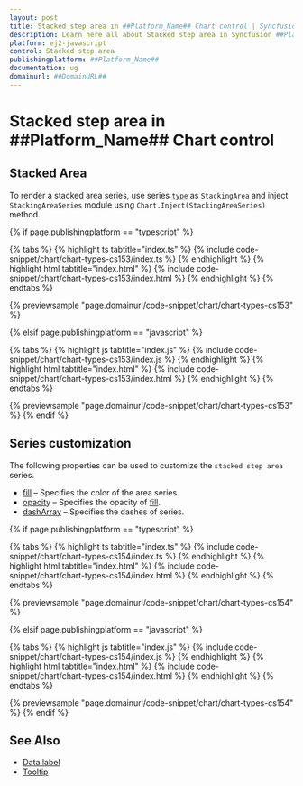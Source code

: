 ```yaml
---
layout: post
title: Stacked step area in ##Platform_Name## Chart control | Syncfusion
description: Learn here all about Stacked step area in Syncfusion ##Platform_Name## Chart control of Syncfusion Essential JS 2 and more.
platform: ej2-javascript
control: Stacked step area 
publishingplatform: ##Platform_Name##
documentation: ug
domainurl: ##DomainURL##
---
```

# Stacked step area in ##Platform_Name## Chart control

## Stacked Area

To render a stacked area series, use series [`type`](../api/chart/seriesModel/#type-string) as `StackingArea` and inject `StackingAreaSeries` module using `Chart.Inject(StackingAreaSeries)` method.

{% if page.publishingplatform == "typescript" %}

 {% tabs %}
{% highlight ts tabtitle="index.ts" %}
{% include code-snippet/chart/chart-types-cs153/index.ts %}
{% endhighlight %}
{% highlight html tabtitle="index.html" %}
{% include code-snippet/chart/chart-types-cs153/index.html %}
{% endhighlight %}
{% endtabs %}
        
{% previewsample "page.domainurl/code-snippet/chart/chart-types-cs153" %}

{% elsif page.publishingplatform == "javascript" %}

{% tabs %}
{% highlight js tabtitle="index.js" %}
{% include code-snippet/chart/chart-types-cs153/index.js %}
{% endhighlight %}
{% highlight html tabtitle="index.html" %}
{% include code-snippet/chart/chart-types-cs153/index.html %}
{% endhighlight %}
{% endtabs %}

{% previewsample "page.domainurl/code-snippet/chart/chart-types-cs153" %}
{% endif %}

## Series customization

The following properties can be used to customize the `stacked step area` series.

* [fill](../api/chart/seriesModel/#fill) – Specifies the color of the area series.
* [opacity](../api/chart/seriesModel/#opacity) – Specifies the opacity of [fill](../api/chart/seriesModel/#fill).
* [dashArray](../api/chart/seriesModel/#dasharray) – Specifies the dashes of series.

{% if page.publishingplatform == "typescript" %}

 {% tabs %}
{% highlight ts tabtitle="index.ts" %}
{% include code-snippet/chart/chart-types-cs154/index.ts %}
{% endhighlight %}
{% highlight html tabtitle="index.html" %}
{% include code-snippet/chart/chart-types-cs154/index.html %}
{% endhighlight %}
{% endtabs %}
        
{% previewsample "page.domainurl/code-snippet/chart/chart-types-cs154" %}

{% elsif page.publishingplatform == "javascript" %}

{% tabs %}
{% highlight js tabtitle="index.js" %}
{% include code-snippet/chart/chart-types-cs154/index.js %}
{% endhighlight %}
{% highlight html tabtitle="index.html" %}
{% include code-snippet/chart/chart-types-cs154/index.html %}
{% endhighlight %}
{% endtabs %}

{% previewsample "page.domainurl/code-snippet/chart/chart-types-cs154" %}
{% endif %}

## See Also

* [Data label](../data-labels/)
* [Tooltip](../tool-tip/)

